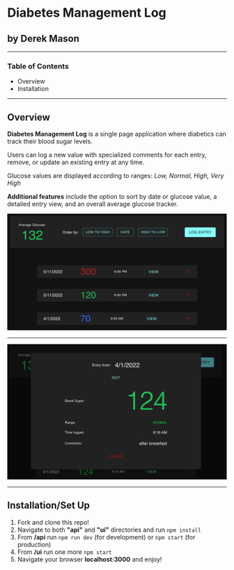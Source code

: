# **Diabetes Management Log**

## by Derek Mason

---

### Table of Contents

- Overview
- Installation

---

## Overview

**Diabetes Management Log** is a single page application where diabetics can track their blood sugar levels.

Users can log a new value with specialized comments for each entry, remove, or update an existing entry at any time.

Glucose values are displayed according to ranges: _Low, Normal, High, Very High_

**Additional features** include the option to sort by date or glucose value, a detailed entry view, and an overall average glucose tracker.

![](./ui/public/asset/main.png)

---

![](./ui/public/asset/card.png)

---

## Installation/Set Up

1. Fork and clone this repo!
2. Navigate to both **"api"** and **"ui"** directories and run `npm install`
3. From **/api** run `npm run dev` (for development) or `npm start` (for production)
4. From **/ui** run one more `npm start`
5. Navigate your browser **localhost:3000** and enjoy!
